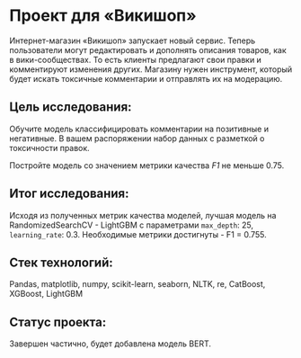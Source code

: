 # Проект для «Викишоп»

Интернет-магазин «Викишоп» запускает новый сервис. Теперь пользователи могут редактировать и дополнять описания товаров, как в вики-сообществах. То есть клиенты предлагают свои правки и комментируют изменения других. Магазину нужен инструмент, который будет искать токсичные комментарии и отправлять их на модерацию. 

## Цель исследования:

Обучите модель классифицировать комментарии на позитивные и негативные. В вашем распоряжении набор данных с разметкой о токсичности правок.

Постройте модель со значением метрики качества *F1* не меньше 0.75. 

## Итог исследования:

Исходя из полученных метрик качества моделей, лучшая модель на RandomizedSearchCV - LightGBM c параметрами `max_depth`: 25, `learning_rate`: 0.3. Необходимые метрики достигнуты - F1 = 0.755. 

## Стек технологий:

Pandas, matplotlib, numpy, scikit-learn, seaborn, NLTK, re, CatBoost, XGBoost, LightGBM

## Статус проекта:

Завершен частично, будет добавлена модель BERT.
